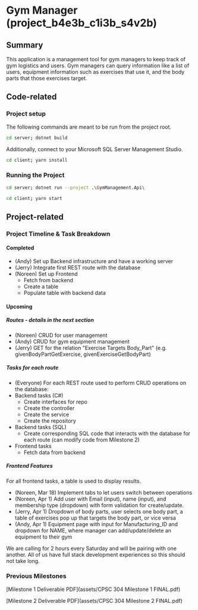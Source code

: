 # Gym Manager (project_b4e3b_c1i3b_s4v2b)

## Summary
This application is a management tool for gym managers to keep track of gym logistics and users. Gym managers can query information like a list of users, equipment information such as exercises that use it, and the body parts that those exercises target.

## Code-related
### Project setup
The following commands are meant to be run from the project root. 

```bash
cd server; dotnet build
```
Additionally, connect to your Microsoft SQL Server Management Studio.

```bash
cd client; yarn install
```

### Running the Project
```bash
cd server; dotnet run --project .\GymManagement.Api\ 
```
```bash
cd client; yarn start
```

## Project-related

### Project Timeline & Task Breakdown
#### Completed 
- (Andy) Set up Backend infrastructure and have a working server 
- (Jerry) Integrate first REST route with the database 
- (Noreen) Set up Frontend 
   - Fetch from backend 
   - Create a table 
   - Populate table with backend data 

#### Upcoming

##### Routes - details in the next section 
- (Noreen) CRUD for user management  
- (Andy) CRUD for gym equipment management 
- (Jerry) GET for the relation "Exercise Targets Body_Part" (e.g. givenBodyPartGetExercise, givenExerciseGetBodyPart)

##### Tasks for each route
- (Everyone) For each REST route used to perform CRUD operations on the database: 
- Backend tasks (C#)
   - Create interfaces for repo
   - Create the controller
   - Create the service
   - Create the repository  
- Backend tasks (SQL)
   - Create corresponding SQL code that interacts with the database for each route (can modify code from Milestone 2)
- Frontend tasks
   - Fetch data from backend 

##### Frontend Features
For all frontend tasks, a table is used to display results. 
- (Noreen, Mar 18) Implement tabs to let users switch between operations
- (Noreen, Apr 1) Add user with Email (input), name (input), and membership type (dropdown) with form validation for create/update. 
- (Jerry, Apr 1) Dropdown of body parts, user selects one body part, a table of exercises pop up that targets the body part, or vice versa
- (Andy, Apr 1) Equipment page with input for Manufacturing_ID and dropdown for NAME, where manager can add/update/delete an equipment to their gym 

We are calling for 2 hours every Saturday and will be pairing with one another. All of us have full stack development experiences so this should not take long. 

### Previous Milestones
[Milestone 1 Deliverable PDF](assets/CPSC 304 Milestone 1 FINAL.pdf)

[Milestone 2 Deliverable PDF](assets/CPSC 304 Milestone 2 FINAL.pdf)
